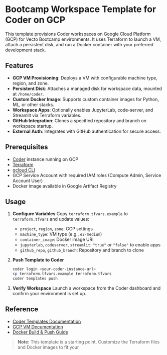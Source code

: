 # Bootcamp Workspace Template for Coder on GCP

This template provisions Coder workspaces on Google Cloud Platform (GCP) for Vecto Bootcamp environments. It uses Terraform to launch a VM, attach a persistent disk, and run a Docker container with your preferred development stack.

## Features

- **GCP VM Provisioning**: Deploys a VM with configurable machine type, region, and zone.
- **Persistent Disk**: Attaches a managed disk for workspace data, mounted at `/home/coder`.
- **Custom Docker Image**: Supports custom container images for Python, ML, or other stacks.
- **Workspace Apps**: Optionally enables JupyterLab, code-server, and Streamlit via Terraform variables.
- **GitHub Integration**: Clones a specified repository and branch on workspace startup.
- **External Auth**: Integrates with GitHub authentication for secure access.

## Prerequisites

- [Coder](https://coder.com) instance running on GCP
- [Terraform](https://developer.hashicorp.com/terraform/install)
- [gcloud CLI](https://cloud.google.com/sdk/docs/install)
- GCP Service Account with required IAM roles (Compute Admin, Service Account User)
- Docker image available in Google Artifact Registry

## Usage

1. **Configure Variables**
   Copy `terraform.tfvars.example` to `terraform.tfvars` and update values:
   - `project`, `region`, `zone`: GCP settings
   - `machine_type`: VM type (e.g., `e2-medium`)
   - `container_image`: Docker image URI
   - `jupyterlab`, `codeserver`, `streamlit`: `"true"` or `"false"` to enable apps
   - `github_repo`, `github_branch`: Repository and branch to clone

2. **Push Template to Coder**
   ```sh
   coder login <your-coder-instance-url>
   cp terraform.tfvars.example terraform.tfvars
   coder templates push
   ```

3. **Verify Workspace**
   Launch a workspace from the Coder dashboard and confirm your environment is set up.

## Reference

- [Coder Templates Documentation](https://coder.com/docs/admin/templates/creating-templates)
- [GCP VM Documentation](https://cloud.google.com/compute/docs/instances)
- [Docker Build & Push Guide](../../docker/README.md)

> **Note:**
> This template is a starting point. Customize the Terraform files and Docker images to fit your

